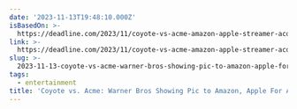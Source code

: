 ```yaml
---
date: '2023-11-13T19:48:10.000Z'
isBasedOn: >-
  https://deadline.com/2023/11/coyote-vs-acme-amazon-apple-streamer-acquisition-1235601190/
link: >-
  https://deadline.com/2023/11/coyote-vs-acme-amazon-apple-streamer-acquisition-1235601190/
slug: >-
  2023-11-13-coyote-vs-acme-warner-bros-showing-pic-to-amazon-apple-for-acquisition
tags:
  - entertainment
title: 'Coyote vs. Acme: Warner Bros Showing Pic to Amazon, Apple For Acquisition –'
---
```


